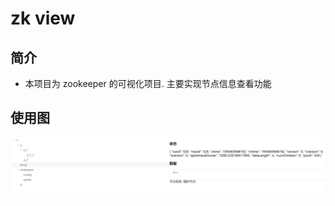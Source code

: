 # zk view
## 简介

- 本项目为 zookeeper 的可视化项目. 主要实现节点信息查看功能


## 使用图



![image-20200629131533791](images/image-20200629131533791.png)